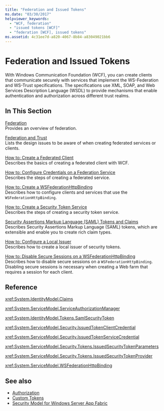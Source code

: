 ```yaml
---
title: "Federation and Issued Tokens"
ms.date: "03/30/2017"
helpviewer_keywords: 
  - "WCF, federation"
  - "issued tokens [WCF]"
  - "federation [WCF], issued tokens"
ms.assetid: 4c31ee7d-a820-4067-8b84-a83049021bb6
---
```

# Federation and Issued Tokens
With Windows Communication Foundation (WCF), you can create clients that communicate securely with services that implement the WS-Federation and WS-Trust specifications. The specifications use XML, SOAP, and Web Services Description Language (WSDL) to provide mechanisms that enable authentication and authorization across different trust realms.  
  
## In This Section  
 [Federation](../../../../docs/framework/wcf/feature-details/federation.md)  
 Provides an overview of federation.  
  
 [Federation and Trust](../../../../docs/framework/wcf/feature-details/federation-and-trust.md)  
 Lists the design issues to be aware of when creating federated services or clients.  
  
 [How to: Create a Federated Client](../../../../docs/framework/wcf/feature-details/how-to-create-a-federated-client.md)  
 Describes the basics of creating a federated client with WCF.  
  
 [How to: Configure Credentials on a Federation Service](../../../../docs/framework/wcf/feature-details/how-to-configure-credentials-on-a-federation-service.md)  
 Describes the steps of creating a federated service.  
  
 [How to: Create a WSFederationHttpBinding](../../../../docs/framework/wcf/feature-details/how-to-create-a-wsfederationhttpbinding.md)  
 Describes how to configure clients and services that use the `WSFederationHttpBinding`.  
  
 [How to: Create a Security Token Service](../../../../docs/framework/wcf/feature-details/how-to-create-a-security-token-service.md)  
 Describes the steps of creating a security token service.  
  
 [Security Assertions Markup Language (SAML) Tokens and Claims](../../../../docs/framework/wcf/feature-details/saml-tokens-and-claims.md)  
 Describes Security Assertions Markup Language (SAML) tokens, which are extensible and enable you to create rich claim types.  
  
 [How to: Configure a Local Issuer](../../../../docs/framework/wcf/feature-details/how-to-configure-a-local-issuer.md)  
 Describes how to create a local issuer of security tokens.  
  
 [How to: Disable Secure Sessions on a WSFederationHttpBinding](../../../../docs/framework/wcf/feature-details/how-to-disable-secure-sessions-on-a-wsfederationhttpbinding.md)  
 Describes how to disable secure sessions on a `WSFederationHttpBinding`. Disabling secure sessions is necessary when creating a Web farm that requires a session for each client.  
  
## Reference  
 <xref:System.IdentityModel.Claims>  
  
 <xref:System.ServiceModel.ServiceAuthorizationManager>  
  
 <xref:System.IdentityModel.Tokens.SamlSecurityToken>  
  
 <xref:System.ServiceModel.Security.IssuedTokenClientCredential>  
  
 <xref:System.ServiceModel.Security.IssuedTokenServiceCredential>  
  
 <xref:System.ServiceModel.Security.Tokens.IssuedSecurityTokenParameters>  
  
 <xref:System.ServiceModel.Security.Tokens.IssuedSecurityTokenProvider>  
  
 <xref:System.ServiceModel.WSFederationHttpBinding>  
  
## See also
- [Authorization](../../../../docs/framework/wcf/feature-details/authorization-in-wcf.md)
- [Custom Tokens](../../../../docs/framework/wcf/extending/custom-tokens.md)
- [Security Model for Windows Server App Fabric](https://go.microsoft.com/fwlink/?LinkID=201279&clcid=0x409)
